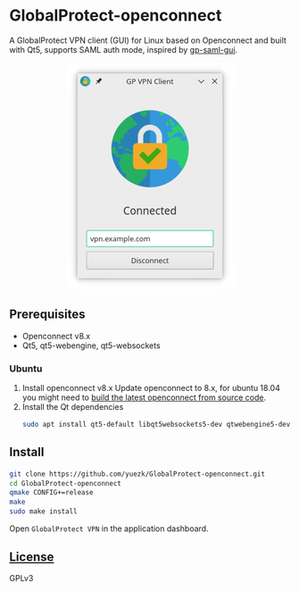 # GlobalProtect-openconnect
A GlobalProtect VPN client (GUI) for Linux based on Openconnect and built with Qt5, supports SAML auth mode, inspired by [gp-saml-gui](https://github.com/dlenski/gp-saml-gui).

<p align="center">
  <img src="screenshot.png">
</p>

## Prerequisites

- Openconnect v8.x
- Qt5, qt5-webengine, qt5-websockets

### Ubuntu
1. Install openconnect v8.x
    Update openconnect to 8.x, for ubuntu 18.04 you might need to [build the latest openconnect from source code](https://gist.github.com/yuezk/ab9a4b87a9fa0182bdb2df41fab5f613).
2. Install the Qt dependencies
    ```sh
    sudo apt install qt5-default libqt5websockets5-dev qtwebengine5-dev
    ```
## Install

```sh
git clone https://github.com/yuezk/GlobalProtect-openconnect.git
cd GlobalProtect-openconnect
qmake CONFIG+=release
make
sudo make install
```
Open `GlobalProtect VPN` in the application dashboard.

## [License](./LICENSE)
GPLv3
